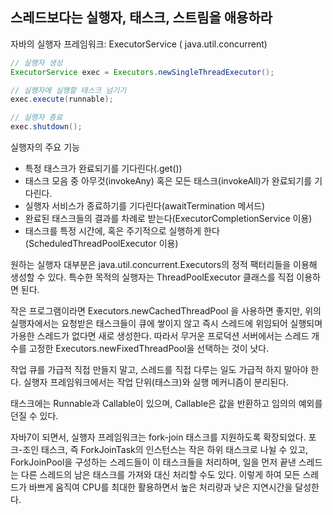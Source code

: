 ## 스레드보다는 실행자, 태스크, 스트림을 애용하라

자바의 실행자 프레임워크: ExecutorService ( java.util.concurrent)
```java
// 실행자 생성
ExecutorService exec = Executors.newSingleThreadExecutor();

// 실행자에 실행할 태스크 넘기기
exec.execute(runnable);

// 실행자 종료
exec.shutdown();
```
실행자의 주요 기능
* 특정 태스크가 완료되기를 기다린다(.get())
* 태스크 모음 중 아무것(invokeAny) 혹은 모든 태스크(invokeAll)가 완료되기를 기다린다.
* 실행자 서비스가 종료하기를 기다린다(awaitTermination 메서드)
* 완료된 태스크들의 결과를 차례로 받는다(ExecutorCompletionService 이용)
* 태스크를 특정 시간에, 혹은 주기적으로 실행하게 한다(ScheduledThreadPoolExecutor 이용)

원하는 실행자 대부분은 java.util.concurrent.Executors의 정적 팩터리들을 이용해 생성할 수 있다.
특수한 목적의 실행자는 ThreadPoolExecutor 클래스를 직접 이용하면 된다.

작은 프로그램이라면 Executors.newCachedThreadPool 을 사용하면 좋지만, 위의 실행자에서는 요청받은 태스크들이 큐에 쌓이지 않고 즉시 스레드에 위임되어 실행되며 가용한 스레드가 없다면 새로 생성한다. 따라서 무거운 프로덕션 서버에서는 스레드 개수를 고정한 Executors.newFixedThreadPool을 선택하는 것이 낫다. 

작업 큐를 가급적 직접 만들지 말고, 스레드를 직접 다루는 일도 가급적 하지 말아야 한다. 실행자 프레임워크에서는 작업 단위(태스크)와 실행 메커니즘이 분리된다.

태스크에는 Runnable과 Callable이 있으며, Callable은 값을 반환하고 임의의 예외를 던질 수 있다.

자바7이 되면서, 실행자 프레임워크는 fork-join 태스크를 지원하도록 확장되었다. 포크-조인 태스크, 즉 ForkJoinTask의 인스턴스는 작은 하위 태스크로 나뉠 수 있고, ForkJoinPool을 구성하는 스레드들이 이 태스크들을 처리하며, 일을 먼저 끝낸 스레드는 다른 스레드의 남은 태스크를 가져와 대신 처리할 수도 있다. 이렇게 하여 모든 스레드가 바쁘게 움직여 CPU를 최대한 활용하면서 높은 처리량과 낮은 지연시간을 달성한다. 
